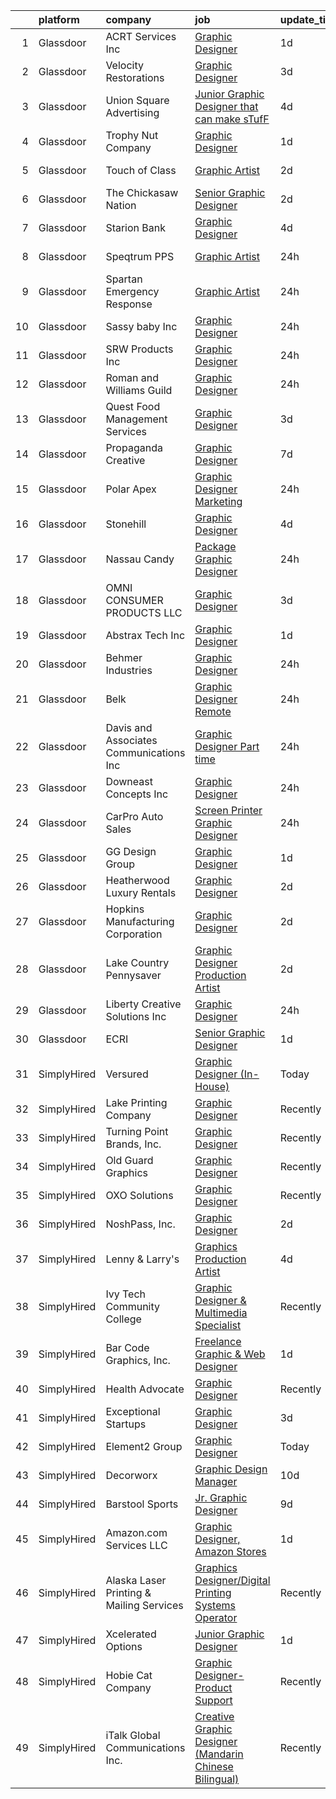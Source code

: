 

|    | platform    | company                                  | job                                                                                                                                                                                                                                                                                                                                                                                                                                                                                                                                                                                                                                                                                                                                                                                                                                                                                                                                                                                                                         | update_time   | location          |
|---:|:------------|:-----------------------------------------|:----------------------------------------------------------------------------------------------------------------------------------------------------------------------------------------------------------------------------------------------------------------------------------------------------------------------------------------------------------------------------------------------------------------------------------------------------------------------------------------------------------------------------------------------------------------------------------------------------------------------------------------------------------------------------------------------------------------------------------------------------------------------------------------------------------------------------------------------------------------------------------------------------------------------------------------------------------------------------------------------------------------------------|:--------------|:------------------|
|  1 | Glassdoor   | ACRT Services  Inc                       | [Graphic Designer](https://www.glassdoor.com/partner/jobListing.htm?pos=117&ao=1110586&s=58&guid=0000018109716a64b75e0b800bb409e7&src=GD_JOB_AD&t=SR&vt=w&cs=1_06b0bcf8&cb=1653720837286&jobListingId=1007895490390&cpc=3BA4CE39D5B5DEF5&jrtk=3-0-1g44n2qk9pkl8801-1g44n2qkmpkqu800-4f814825a511008f--6NYlbfkN0CLtM6MyDdbEpOCADaxfoSd7vF_H_P0MOiwS7R-xaZ0mx89jzPTkPhcqiH6GpjKNC9W_XUlAF6LyAcnXrvqv7pNHcYBiBWUfQ5stEKtrDEJMYlRPoAtunkz4mOpObouuInRqXqhaNkHSHcMXIqDlqzTFTAyt4YgeaQStn7QEGwVYOZceM4dGNX_sLcqks0ciF-yXRMg6fuFVG2PYVGLYjDLBX0Cb2UGVRPRN6DcM3_gc5eSFa3LfKCgYeTkKba4M2Ulw_PYjgRJ0TlVtFwJXQPcLnPJ6gp9JiF2ABYFjC7jASBYHW8O8EOMn6x9eJX2R8FCPwUD8WoPHFFxQH7jmA5fqOCMfjcUVSppXJmMU_vJVoqNhL7kh_4lPb_CCJxoQ8d4qB76X6k7R9e67wC22kZ9fO9vYn_BoiWBN3RZ8dXH5fRyGJF8XITnQa9g3g8gLOA4EZaBhM3qw9Q664Sc0TcRqDUkQs3gJ6MutZGU_wbwPCgnpnK0uYFAOckM83coFgdUM8IeUTzU8xuR_s25hlaaCaSJr91EsfCPalVuRgoA60Icp33P3dZGtH_tClgSwuC6pCBngI-c7hZPbB5arO_M)                                                                                      | 1d            | Stow, OH          |
|  2 | Glassdoor   | Velocity Restorations                    | [Graphic Designer](https://www.glassdoor.com/partner/jobListing.htm?pos=128&ao=1110586&s=58&guid=0000018109716a64b75e0b800bb409e7&src=GD_JOB_AD&t=SR&vt=w&ea=1&cs=1_c8601869&cb=1653720837290&jobListingId=1007887911698&cpc=1160948BCBA38B5B&jrtk=3-0-1g44n2qk9pkl8801-1g44n2qkmpkqu800-e0fc1e34557cf4ec--6NYlbfkN0AN77IQYG4qNB0SF0w9dx5AeT6p643ab1gAjaH6HGqssQBJA-4q5WvA0ZG4q-PtYsqQ5oFqe6g39A6o_3et2Zbam0LYqADelB5QvZubF_F5f8UoVpNEnwAjONPvZzbWbiwc86gvmgZR83hvAqvKPaWK8S-001_GxdYoqVb-xeTFYIMCe4Y589JWzH24nNCqXLHIGvkrqoyy9XlxiXxbU7wou02hc0Va-_QMYe-0eYpZtfV2zimVXkRtv9oFSW33D9opH-4JEMAhdUh8iFpB44q13MOjOdBzg8gXY_n-fGKXOSuXCWjSSj8oXIFXq5fhZqZCbzEanKNGuc_xQQa6-lm89QR2IhOsBBLvyYSAeJxxn9Gi_bl20nfpivyqH_sIEzYnnkb-GWOf1K2KzZIZ7bbrBYDfM6wy2i3V70lCdYHifEQoV-iAS_Zt2ZJP0Xn8Hi1KUJAD-qEc1fnaawk2UUYi8pvfjb-L3RYQm8k5YC5ftDIr6CuO8mkn_mgkfzKakX2eBki_-jwri9M-Xl9lWMmvYeLuf3SZEAhEdrR7qjXYYNl3IBu1XfzLtsRxzDZbaNPWWgWnRUY55JgFTk6Km7_b)                                                                                 | 3d            | Cantonment, FL    |
|  3 | Glassdoor   | Union Square Advertising                 | [Junior Graphic Designer that can make sTufF ](https://www.glassdoor.com/partner/jobListing.htm?pos=115&ao=1110586&s=58&guid=0000018109716a64b75e0b800bb409e7&src=GD_JOB_AD&t=SR&vt=w&ea=1&cs=1_f4d806b3&cb=1653720837285&jobListingId=1007886902861&cpc=3E251C7E648E8D76&jrtk=3-0-1g44n2qk9pkl8801-1g44n2qkmpkqu800-35cee95f2eade8d0--6NYlbfkN0AigI7WPkK7QOa8fhCxvhu3jyMHL7SKFokhLQprkIsIaJo1JuzSudU6oAL4N_YZqwdU1oU07On-tFYiSBVvQlF0JcYNHv8t8fXaHWCC7rZsQ-GpFhbGLEorqxWP_IYshdXvi7_OWmV0iIFCY872jRcg1W5qhDlBxQMwvGxPI84xgOUw8UastsDZZkcQfeH2fGKuiK8cK960qgCSxv5aWdb2t8GY9v9v0E5-mreiWQOzpMMUPmrPmscYHOMK9UVqR7tBfd-SeobbkTWp9DXX_nV-jsg8EN-kt7PUUET0zJSUnEqDD5GfQCK9T6HkjDTAoDaFtwgwJPNsn5Tg39BIimcib_o7092mnh0kEYYYAeCUmyV9Onv_UmJmKl4Bka5uab2I4_WPuNxDvrRTnRd-7o9jSSaQyVhBsYRNwy9jqvq2kboRQH_nsA5m0kXu5m_nNKvNvjO1ljmnNPPxO3uRPEkMkcHUJOc8w721ZKeYowYRFbAPkThx9UUDrWiCnVBBdmfxdOQ_YSxplg%3D%3D)                                                                                                                         | 4d            | Ronkonkoma, NY    |
|  4 | Glassdoor   | Trophy Nut Company                       | [Graphic Designer](https://www.glassdoor.com/partner/jobListing.htm?pos=111&ao=1110586&s=58&guid=0000018109716a64b75e0b800bb409e7&src=GD_JOB_AD&t=SR&vt=w&ea=1&cs=1_8973cc27&cb=1653720837284&jobListingId=1007895317746&cpc=2F2C49D632A77FE0&jrtk=3-0-1g44n2qk9pkl8801-1g44n2qkmpkqu800-80af0a4b73c51dbd--6NYlbfkN0Bo_CM2a8GgFIiw_-9fb5ug3xmG_MFCzpxBl7ntROtVZbnezktEokZ_toRp2e2x28b7deQRUEQsibZzEcVlPly4ZPUVeUwnBzOwGCDTxHOBwYbHMfpzEejAZBeSSaNCMMHeWLkb9Tp9P441Q4Dv5e9EI6Ff24KrXUANtq1X2zKy4h4y_j7qrLV9lj8OAP-p4PMp6vhfMVCftYx91fF6dMkoiI7la6HgROjVcZenbgu-FcVW_FCSUfnDAyzvCCQaoHSg1_tT25d2wFYA9Z6feljko-hxtJVJ5fL3rqGnBD9qP-Y9eWhVsCGIWbnyXi6-235Rtwq3g9A3f_urukPC6JfB3x2XBVhK2Wzrj0GWdZa7SBkE_2fkdxXTgr6ZUsHyTNqq7LaeyQvEfbKBcVFW1yQJPK7Ecqh3Oe3_YHev6qK_u_nKjgC9G1q4ofFcCKTpHIz8ICQ9nh9JrDk44GsYo0X2k0NnLpNAhUX9S4ytKuh67i6IHsIrsaCiSPnAS5uulVyULIlak-6BtA%3D%3D)                                                                                                                                                     | 1d            | Tipp City, OH     |
|  5 | Glassdoor   | Touch of Class                           | [Graphic Artist](https://www.glassdoor.com/partner/jobListing.htm?pos=105&ao=1110586&s=58&guid=0000018109716a64b75e0b800bb409e7&src=GD_JOB_AD&t=SR&vt=w&ea=1&cs=1_b6dda2da&cb=1653720837281&jobListingId=1007892837281&cpc=91A66587F56D6347&jrtk=3-0-1g44n2qk9pkl8801-1g44n2qkmpkqu800-a99f29ac07e35c36--6NYlbfkN0DU132bGt_BV2dMWCFD-5MlgGDattNy7LHNV8We2AZ6-X2kg5Boov__sw1ZYj9e0-ppHScXlxUoUMWwSmH2B06TCaGowMPXlCs1hnrWF2rej4QU-jLPmaNJ38kU5VUXWT3yWTUdZO1Q-hZDkqb2I9EFz9MaIM355mGtC8jQpGmjumOcgZgv09uyiiHbohG5NN5ds2wxbmuEpmr4Ilmo_vExLnDtS0K3W_dsKHtA3mU2AwayQu7hbJeg651VeEvgaw8K9a2rE-ge7-xFG2kdPFgafRcWNrmvLpU5oWJdFqWJFPvylWLVP9cLAOR4dQaWr0xy6PJQt56EkGoSTG0FwIlUxFwE1UwCOaq13V4G7J0jNvkw93iovLH9Nx0J-FgCqDGH-oZ3u4oJy0N0VPJWFIu_fWtCH-rRglWNDVfcF_CoyaITk2EXfCHr6YJtUDeNn4tZPfOn8iEnm5TcruGEfyWTV3Eg8d46_mheHwzdmtPmrUIvseqnhUwYduy-XNWn9Pn-kXiSyWosMQ%3D%3D)                                                                                                                                                       | 2d            | Huntingburg, IN   |
|  6 | Glassdoor   | The Chickasaw Nation                     | [Senior Graphic Designer](https://www.glassdoor.com/partner/jobListing.htm?pos=114&ao=1110586&s=58&guid=0000018109716a64b75e0b800bb409e7&src=GD_JOB_AD&t=SR&vt=w&ea=1&cs=1_874e2cc3&cb=1653720837285&jobListingId=1007892246882&cpc=8C48BB2340EE80D8&jrtk=3-0-1g44n2qk9pkl8801-1g44n2qkmpkqu800-3080755f99afbcf1--6NYlbfkN0CXxcpluWW3w69ZLoW3G1S01C7LBNccemlloFa6S-bz9CPHhhKRgONaGf3Gr0arDDSr4udhvJjujlfYCx5zxNmsxYnoGA49OJ0TbJWwtnERhlzz8oHsjATnjFTJsYJ1gqmP-lJ2lzG9mcOcoCSdyEc4Vt4y_ophW3bvTOKmSqr5kfMlBHpG5jhYMNV2l4QKFzwvnBemBm6rEXbWCa3pkSVc_6pmB_xt9-BM5jtD5gzSEuNhhl2mG7AAue7b3CFY6q92U8aC2kX-He_NWII-7mJFIF-9573W29MlLfa6EfBkTmjRVGZFUUYv-Q9aFfAuYzz63Ci3bjkmEF4JOQP_PHiENTT8BTFsRTeR-k5bPlxHnTVdL4p3qSxvh6t8EXX4wxghd3d_X0otjYowHbZqzKmpIuxOdQrkTn5TRgTMzdeLa4VFH7mtrr9t0tOgfIa_m-UDPHi_GXuuSkVHDveJ82g6uPtBqBwv5ZZDAl3F5cto_PnkaZgiImQX6zba2vhfYRFJIgNwaDCVJA%3D%3D)                                                                                                                                              | 2d            | Ada, OK           |
|  7 | Glassdoor   | Starion Bank                             | [Graphic Designer](https://www.glassdoor.com/partner/jobListing.htm?pos=113&ao=1110586&s=58&guid=0000018109716a64b75e0b800bb409e7&src=GD_JOB_AD&t=SR&vt=w&cs=1_30a03af1&cb=1653720837284&jobListingId=1007885276536&cpc=179A63ACDFA89555&jrtk=3-0-1g44n2qk9pkl8801-1g44n2qkmpkqu800-d911b274be7a1e5e--6NYlbfkN0CxY3T6wbeSLr0xZ7XQXPLwOsWwOS7NzUjirOF6yuWfkYo0YWldOXU46N1gTfUDRAkvy_xSPc3JJeMf8xDd4-A0Zv5i8NCGhT2JET7vpXhI7gC0zgVcdhBUOeW-gVIpTH45RJqoKsLHsOBQoEN0CzlYw0ZViCeS9fuAZaebvKt0Bv2OOpIFOLHZuKgmbAtUHLiFxvV8wmhdeeto_ekPoIlUXPAFlstDut45-lhNCf375KBW7_584cTRBwz6qvE9Oe3OozIIEnejDHunMQap6ZPGJMfK2wRin7vi_Kf4bCOKwW8COO4EvBPxFvp3NBqDEilmuVkYzRsROJaZVkkRKMHeaFaIB0pBU3DS4Io2BHRx41JOWGJDVA5CdS5YTjSAu5O4ISi4jABK6lzexJyPJEt8DCJP7LBirG5brVxbbyWV27jsaxbMy3swEqz50SEQb6PJ1b2iKRPNq8ARa89Bsxaa7r5hlg80eZ4%3D)                                                                                                                                                                                                        | 4d            | Bismarck, ND      |
|  8 | Glassdoor   | Speqtrum PPS                             | [Graphic Artist](https://www.glassdoor.com/partner/jobListing.htm?pos=123&ao=1110586&s=58&guid=0000018109716a64b75e0b800bb409e7&src=GD_JOB_AD&t=SR&vt=w&ea=1&cs=1_e82a93bf&cb=1653720837289&jobListingId=1007898013172&cpc=C17E88BEEFAF6676&jrtk=3-0-1g44n2qk9pkl8801-1g44n2qkmpkqu800-c1e6cc2a065fa9c5--6NYlbfkN0DukAwDndutArnS8OT3znlJ-TW2KpK_7rZjO0LfXc6UVM8FZ84QkzchRBUGV64KUKCDkt9T9MCc9NkYMzxVLdCBVnjkqPf8VjbXMVKAjIM04N74nl0KPIxzdd2wim2ngNgMAyaW-Vq36jzRtO3fcNer35OnxwfsvQmRODgUu3SgeUnb4ZUnuZcu63OohOw_eLIBVO9eo8aMK9LUQYfejSaUqvwWJKJqexrO53wkcvush4lglPWJfhnpIPSdCcrP_2IaWCpAZVFNSpOgMbRsPSq7xR5ucqII88dop7kHUepFimCY4_a0IEdYV1HF17PalpwvAIizrKVfAU7Rol6Tk0_MgDWRajMyEppvXEQDpJT3LDEKlcIGGu2jl-3_v4TxWpx32NIjskWizRj8Q1WuKdK59YgkecK4e8u5YYjQ04BVi23kx_nCqeUBEjtdKFS-urGpRFM9QaGmYWBKj0hr3xDs4WWFFSjBl3U665D2L3IOiJqPn5FsBVm_5aQ3LiMZw7ORfYWf7hlX6Q%3D%3D)                                                                                                                                                       | 24h           | Fort Worth, TX    |
|  9 | Glassdoor   | Spartan Emergency Response               | [Graphic Artist](https://www.glassdoor.com/partner/jobListing.htm?pos=121&ao=1110586&s=58&guid=0000018109716a64b75e0b800bb409e7&src=GD_JOB_AD&t=SR&vt=w&ea=1&cs=1_9e6c2f92&cb=1653720837288&jobListingId=1007898053253&cpc=7095061949A44974&jrtk=3-0-1g44n2qk9pkl8801-1g44n2qkmpkqu800-2cadf1b26ffe1219--6NYlbfkN0CKQyGEv9gQxS_lHXBZbD4op9eVTHqnViPAttTyaDeVfRcdWkp24sQ47DeecbwXi3CHPAgnELTqzwSNReimRHDR263XKh-kRcVbat2ofeh61knKjXNe1nIapP5mMNM8MDgll-KKVQ_VJGRz32FYo9nRH5dOA3IRWRKaRLUFKIiopYNdRQxOcoJvelh7UqYOH-oQzBEIpuQRl13wLGzT54SnquQwifFvXq66-yZ6Zg1wBvQaR6_PmMKerz6NL_Kb1JQSpS6egKUqk0VFmB21q3xOU4BYwCGpVQaR4_f45lvfbaCzkCoqXBAdta9TMEN04N0uGVjCM0FalL07v_xfjuMRFkIFxNIKW9lBjyMoW8Bu9ldnH1CjmMtMOVDyTCizXXWVRPP3oss7Bk2nOplZoh9s-fq_0ZYwvmvu26Z_R2uPGXnt3-I7P_syEhnSbRsbu_m3rCeXF3bFyyS1snC8djZzDNoJ-WGZDIw3RFkBn2aneQW3774EjQwCAGwP3YnhnSGU5x-j9I5PHQ%3D%3D)                                                                                                                                                       | 24h           | Brandon, SD       |
| 10 | Glassdoor   | Sassy baby  Inc                          | [Graphic Designer](https://www.glassdoor.com/partner/jobListing.htm?pos=109&ao=1110586&s=58&guid=0000018109716a64b75e0b800bb409e7&src=GD_JOB_AD&t=SR&vt=w&ea=1&cs=1_27660a17&cb=1653720837283&jobListingId=1007898485763&cpc=85D4E989D68E6247&jrtk=3-0-1g44n2qk9pkl8801-1g44n2qkmpkqu800-1add078497d15def--6NYlbfkN0AmBlQVCBiNA6uA6T1HyzDgs_f2RTrAFs53cxFJnCAb76s9PfDcqUKu5F_VsPQSwpPJc3m-1QeFueadSbpukyPuTBHFzurH4S0hxa9rwg_ZxwGcHZDTX68whxNLEIC5_PEbhPOVdnQ1dfwjv5t2mS1Tf5w6DOm-l0jPp2dNilEdY1UYfUSRrKfm29jlHZRGmBeuoVQYnu-V_tkeWvdG4p8bNK59_3Rlg4evTile4gc9oS4UrtSEtl0HHpW2FAFQ1v08uKgeDd14kVQ-cDX61Nf7KUS41WZlWsrbglu-0wvbil-B_ECRPmWLH2gwkKE8hGveoH-ySoOpX8O0RBGhsZBiY1dwKYYEPJenadOrKJTI6YsVbZa2zD94a8lTuDVQxwZqmG1IHyqXpz7vFAQOQUeaFLQ4Y2uuFUQxHhgk2ZDGIzKfVBFhi5rHKRkHztOW7p3PHY6YxzQLuWr-qrxCJx6IOrujm8RnXnDzonIszZkez9cW0xkVYnsQGDcIFS5nAHtnof4rBoFUNQ%3D%3D)                                                                                                                                                     | 24h           | Gonzales, LA      |
| 11 | Glassdoor   | SRW Products  Inc                        | [Graphic Designer](https://www.glassdoor.com/partner/jobListing.htm?pos=126&ao=1110586&s=58&guid=0000018109716a64b75e0b800bb409e7&src=GD_JOB_AD&t=SR&vt=w&ea=1&cs=1_93c5dc9d&cb=1653720837289&jobListingId=1007898262768&cpc=71D4EE06E32D485A&jrtk=3-0-1g44n2qk9pkl8801-1g44n2qkmpkqu800-cd69cb7e211dcd02--6NYlbfkN0CO3DEfAY9A68AIVwcxeRGvQUfeLcLgbZIyCfLEHxv2ScYDtBe05M6N5OeSmfg8CqbYSWHpytxY4KznQljbTvxF8FrH7YMuxfP15ksQz29YBgICugIOcFThhsQaVFGguaxnDusVI_He4sUeO1YwtVCqqvFygUSy6phY-i_6wVfUHCM3x4zyvlkfWbOtEKaKXL_moE5DdGt33beA1ce39EyW8lxKY7WOOpprxENn9e4754fHVay2s4BXnZAeUvhMi_VW6M6VDiPu7pLns5GE5OAjBd-MZjI4P3i100RWMnY3CPFaPfzSqGmastYz-1Udtj7iMpqX5NyCs0cd3dSu10UeLoGZTti2lmsTEG6e8oKN585wJ2SgFkg9wdriIrV8Q3e90NaqcbEwVgwbdrKs6jGd2XIQEyhU6UHDSNzG-ToHhRh-__XSsDLYA4haWZs-FJ6A9-9oxadCzzqetaIMneWw8HsLIqXBIN_PfeyxzGAedZoL6BgAp7y2sQfMS2pwXU1JTWBtsEFTvg%3D%3D)                                                                                                                                                     | 24h           | Princeton, MN     |
| 12 | Glassdoor   | Roman and Williams Guild                 | [Graphic Designer](https://www.glassdoor.com/partner/jobListing.htm?pos=110&ao=1110586&s=58&guid=0000018109716a64b75e0b800bb409e7&src=GD_JOB_AD&t=SR&vt=w&ea=1&cs=1_5e09aed0&cb=1653720837283&jobListingId=1007898651687&cpc=83EE714EB2563156&jrtk=3-0-1g44n2qk9pkl8801-1g44n2qkmpkqu800-311ff9bdc434d839--6NYlbfkN0CdcVd3SDA1nO7RkKTAACmPV4xEt72Vls8LI2dqcgyOeIU0-cE7gNyn2OrS0CVrMglBmFuaM34AU76JUwC1kUTwhDaFrKzOQMyPJcW75gkGJXNMrdVf7c5nEiPJyYpkxsTd8r6omvLuTHKlaHVugEHVDL06iU40sBRoXxrt3KknB9Zmo6KmQFxwngFg9BPg9vRYXgOSuolW__4PUZGITSyy4RDHYPMo4vGoKcU-4_8kY2tg8Ws0QJKJDK0fUwFUdXJIZsEbND7CQxdk05bQKHBf27Vtejv1Olt6VPxfnFu3RNJ78Xkw4O7Dj-IvyZq7CGEHzUPvYA-SNQvuZILmifTxGo_No7MnkArRMoiuJXgSusM0CCuuruUhQwUySIjMs3qvd4X6Uwk-6zSXDJdeBzsvf5RhrszPUBTzXd2LzWKvrfSGasVsExVeKp8qCDGZtEMAVfA00BvqR1tOKJqDY0WpQZOfBSVk_1OsFsKygjnf6wnOO2Qjkp2lbQmBKXtOxEp_DsuXSiutEw%3D%3D)                                                                                                                                                     | 24h           | New York, NY      |
| 13 | Glassdoor   | Quest Food Management Services           | [Graphic Designer](https://www.glassdoor.com/partner/jobListing.htm?pos=125&ao=1110586&s=58&guid=0000018109716a64b75e0b800bb409e7&src=GD_JOB_AD&t=SR&vt=w&cs=1_438971df&cb=1653720837289&jobListingId=1007888125033&cpc=AECEB822CA110EBC&jrtk=3-0-1g44n2qk9pkl8801-1g44n2qkmpkqu800-4ad4c2e99247608a--6NYlbfkN0CqrusGHFRppvyTKg7XyXvx66OtMXMeaeF4tLyTX40r8nT222sUquYWPMciJ_QUUsEjnfs73GCabgt9WqwaySXpA8OOcweTJgvrMNRd9HcmxapY7_MIvwtS7_TNOiisV3b4ZBD2NE56HgkEkdeV-WY1j_6l5R6jLcvYSsJ_mjRv-Kyns4b8hlMd5rOUsTxHkSO86t1skDAyzrz4rJ2UTHHi5r0kWZabERdzPmLPDnHXkCgNCJVbMrdB3Fj4xiSu9-ytb1QBLUFzzuXnlqJIbplzst4d6ZBdFw1tum4IuT_e29MVoZfPL4zLPkkEy1s44RbtdPpoxYrS6WnPUUCBOzWNrkPTBTFT_tg_CBovHVkHpg2jqqAVlfn00KIYamEskpH8ctnWfCX43WwRyf3ApAFWP5r-1-1L_UEReCpHiGpOmAd3cmE5oHx4i_QGFc1rtLUubHKJWPhOp97lZd9dF9HkE1_R6zfU2ESXHy1Fiks6KI-EuJ-fD_y4cT_9MPr3NMua3OzDq_VwtYUenIXYR_TVQLIPsKi8M9ACYQFF6FMfoKw6faz6Ivf2)                                                                                                                      | 3d            | Lombard, IL       |
| 14 | Glassdoor   | Propaganda Creative                      | [Graphic Designer](https://www.glassdoor.com/partner/jobListing.htm?pos=104&ao=1110586&s=58&guid=0000018109716a64b75e0b800bb409e7&src=GD_JOB_AD&t=SR&vt=w&ea=1&cs=1_6e38d481&cb=1653720837281&jobListingId=1007880167505&cpc=63DC0C03592DB700&jrtk=3-0-1g44n2qk9pkl8801-1g44n2qkmpkqu800-e2bb34eef7be71e4--6NYlbfkN0D5EoDI19pzLD_ZoAvoqM1-O9qeTV9KvYbDAr1-bMzVcSvjVkkQ6BvykibTo42HYDYY-6m8PY-nCWvL9HGyzehBy2yLByvHN1ibFd_9qvbb3unTX5cJw7btLr7mc_pLx6DyEMkoYD2Q5rYsoHoWbhDvBAd2--ehsb6G6-jVou2lqxz_V_BPPNhUlCWO3jmjk_wq23h7pH5ThkT1CzyQsMHxScqAmOa56JTRWTAF29QsczXXo-ZKo8SYkJhybJXCMht7LVO-UIn58H9pA5eSNyfnqEkC9kTABWegz_gk7Yx6nIBfxLRJWETslyHEXweSfUjOIPFbVxXACtehvIcFwK5TPN1usCbYfkY9Nyer-sQ2dDJT1r9rhMAyc9dCpj-KjqS7f5R7Lqao1P2NkW9ZWf5vtrr_MuQTbcjLiV20WDZQO-uupbSic78UtOuvs1N3MbwSZiR32bF2pLVyyiJq9KrQ5VtyBpl2dqiy6BK02kiPv0zQwIOIMobrVU4WUI4a7h8%3D)                                                                                                                                                                   | 7d            | Spokane, WA       |
| 15 | Glassdoor   | Polar Apex                               | [Graphic Designer Marketing](https://www.glassdoor.com/partner/jobListing.htm?pos=124&ao=1110586&s=58&guid=0000018109716a64b75e0b800bb409e7&src=GD_JOB_AD&t=SR&vt=w&ea=1&cs=1_8d3dbff3&cb=1653720837289&jobListingId=1007899350718&cpc=ABD31432EBADCA3A&jrtk=3-0-1g44n2qk9pkl8801-1g44n2qkmpkqu800-a4c33deecf0847b4--6NYlbfkN0CzcDFs8cjNZITHzPaspPYUdxCTppyanGLeq-qEeiOFH-BsK-vF25iAyepAgWif6xxFbFT67QKzCCMpucKVtQkDdNBad8Sprp3nZHmALqEcuujJWIm5DesXgz_UXfPlG-k72tmCgwE_XiPZDatS1p7HmzqbFRuraPQDmnt0eqtkYsaWyrzWwMLjoI-_Oi2rMJHNHmU64INoMzHYj_Iok5u44f9tUXvPfN9j_-njtlkHTL1zcbVqsimyGFuN0N16j-Qg9V2awfqpzGPP-acM3r154sY6DW8dSZd0LVPMVKoXKbk9-ppJdHiuhZx1bLoQuRussiIayGUHpNBjDzcsyXziaS-DuOGzKg7x5bDS922i48L9RB7gP1lyM9GUWyo_yuDkC_GqaFuuE6KrM-rQAMlIupzys70nM3nslDX-60j8niYJ18KZvkR73Q9JFwW8HbtC0FqGIq3y6LVFcpjgIg76BF4Cg--FTc_HR3xLxum3VOh2SEbMOc0xhBy-iEapcQwbgeUuniKJkw%3D%3D)                                                                                                                                           | 24h           | Buffalo, NY       |
| 16 | Glassdoor   | Stonehill                                | [Graphic Designer](https://www.glassdoor.com/partner/jobListing.htm?pos=129&ao=1110586&s=58&guid=0000018109716a64b75e0b800bb409e7&src=GD_JOB_AD&t=SR&vt=w&ea=1&cs=1_6eb95f55&cb=1653720837290&jobListingId=1007886494205&cpc=21001CD36CB5FE0E&jrtk=3-0-1g44n2qk9pkl8801-1g44n2qkmpkqu800-392b97544846780f--6NYlbfkN0DukAwDndutArnS8OT3znlJ-TW2KpK_7rZjO0LfXc6UVM8FZ84QkzchY80lh5enYYrW0VaGHV0gFrTdmc1U3TKjDTPVXVogYy5-1vYbkatj9xZxmJMadY7VfXLICoJmJ9eLDt3dll5SRjul87wkb9_Ebw3B8keGnpL_UVcfE_cLnxd61uS6Kje7nxA4wCS7jCAEvJeAPUcgbwbxjf-M-MHqQOTLV1MS6ZGtXXkAv1OIZpbDxOlDOfCaXi0lQh_UQGzLTrfFq6fruybWAnoy3OqFE5_EFswjNr5SPfSaCQnFEZl2pI_wEA-0TI5O_KTQQggP4bSRZ35DiFMKx1Tkkoj8UQtfOVuh17C7VYqry8LLiTCIX7qfOog59C4FaV6W305GaaGchu5qw494ZLh88OlQN6m0yCTGhWVzv_7qPFwDpOdHJQ5Du-dkWP0ZBSlmNYQDo_kKgoyzkzziqdTYBYCbpEBH9cagBUm9y_swrQMfgzIEIC0fZkbSbvrFk0eiJnB2YZHJgaSO6g%3D%3D)                                                                                                                                                     | 4d            | Tampa, FL         |
| 17 | Glassdoor   | Nassau Candy                             | [Package   Graphic Designer](https://www.glassdoor.com/partner/jobListing.htm?pos=103&ao=1110586&s=58&guid=0000018109716a64b75e0b800bb409e7&src=GD_JOB_AD&t=SR&vt=w&ea=1&cs=1_bf55b58b&cb=1653720837280&jobListingId=1007898498771&cpc=14D5209370AEC984&jrtk=3-0-1g44n2qk9pkl8801-1g44n2qkmpkqu800-78c118477428610d--6NYlbfkN0DdXCyICXvsKlMKBVu2wrjP4QzM4LY4A1iLdQTs-B3snLOO4K_Xo_8pg8VzvODCawQab-Z5618S3X14aoekI8oyQ9BkjCPbvGT54AS6cpTj0CiFW8py_M9maz8PSkNO6DWmEZq7E97BRqTNW5ZTNk1RpktHp28ggP8qd-K9G3knC1fwWotwuJCesOVgWwGcEgzIRmpB6UaAU-vnZ_DjViFL7ReVCc32f_R0U3mhsEhkJv_9pDYBmZl53YCgbSCgPZDS28cMrJHbO-QcMUqJyE84L6TbFqODrsZkwudZ9KMdpI-5bG9hgty9RuMUISMf4RtfbpNH61IBKbNsZJ8dbxelFmtPVYELtMFl68AExYNMhNtV0_sO11RIn3iJAntvsvsQQA8_7Ny3mnGvjX1bVLrr7rnAgTUq1eJs8jbolAZxQjJ2QHEDMNN0PJpuqU7uNeqVdNEgP69oDYQLfiap0RetfgKYXOWL9nlBCasdAAeeyYTaAkYdXf24jzfliEvBTKs-_Ho2trN0WQ%3D%3D)                                                                                                                                           | 24h           | Hicksville, NY    |
| 18 | Glassdoor   | OMNI CONSUMER PRODUCTS LLC               | [Graphic Designer](https://www.glassdoor.com/partner/jobListing.htm?pos=120&ao=1110586&s=58&guid=0000018109716a64b75e0b800bb409e7&src=GD_JOB_AD&t=SR&vt=w&ea=1&cs=1_d1f87562&cb=1653720837287&jobListingId=1007889603397&cpc=BFE8C4BF51BDD557&jrtk=3-0-1g44n2qk9pkl8801-1g44n2qkmpkqu800-61a710008d1de145--6NYlbfkN0DA29fAIWzMUN2zo2rByGww4QFfmfq4cE7ge9TBo7X8oE45YmG8TofcGxxHz90jDPkaExRLftcRbDrnWlC5hnWKtV94Vk9eaE_00hIOBnnNNT6oPys2RgwQt2iu6gglzuGHvBEqIUYfT2i9zA-DcbXI8Rd2K6yRZFMMeGaM06t0dlqyilxMg3rd0V1gtn9ar2XbwUWqyzgLZk8ZwRFR54Mpx5kq1jZ1WciWgNuxh1VTrRMBm65loo9BtkjWOgOrBc0I5nyjvAtJWj8bgX6Js2rCJwMn608tlfEgrz8_tvxNcgCCU4zZG-TQCozUsTNwOqFvkmTKAmrAFHmQHwh8KlXQ8VyI5s6s9mllJjxHPRGNdv_lC1_mPGVcQ6c4NfqyUFZDDkgZZ2mJIfaFx9z1LgwSMy2CMAF9VH7mQEORJxydrMF5Gam3qjADo8jDAiSU7IV-M7kbswXeAhHaLOu3i9grkAiaKJuPiVFRyY5kvsyTBDakiyXl_BW1dm6TnNlX74c%3D)                                                                                                                                                                   | 3d            | Myrtle Beach, SC  |
| 19 | Glassdoor   | Abstrax Tech  Inc                        | [Graphic Designer](https://www.glassdoor.com/partner/jobListing.htm?pos=107&ao=1110586&s=58&guid=0000018109716a64b75e0b800bb409e7&src=GD_JOB_AD&t=SR&vt=w&ea=1&cs=1_12e464f1&cb=1653720837282&jobListingId=1007896837366&cpc=4AF433014564FFC7&jrtk=3-0-1g44n2qk9pkl8801-1g44n2qkmpkqu800-53ebcae96e09022e--6NYlbfkN0CtwOkgDuej6vPfWODMxjOIyNEohQmdYMppGq8y8dOpBpEoaLmNDntL2EF5dIAgBmqqclCbvk4Dr9L1ISxA16YPV3YmrZyV-ujSQTSs-AKBN29n6P1Ib3o8QYACxGezQEoZePHm65lR65qMyZ-knCT9hV2CB80Ry-mXtQddOsyZ99EeMnXAz3N6hiWoCCyk7900Xytr6umZjVDPnaXOr0n3_fCP58raNZmLhZwM93ACsHvbj60Zd-wEi-lSBI0z61jVK0tsFHZttKo3h95ZKnbU3Z-Xw97R_lHjB3RGbhE9HAsOqG-G_hc2nY0myChe_H46dB4WwDYcoi9BbVfMtx1DMCV-u13rqkHoulLgO4USROAPWxsQVIopaUHJ0Urr_lv7uwIyLakuP-9LXoNaE0F8sE51Rg92-V5OwyPwXAhrOF_9DSCV6_21SjaTWeX4-DiUBx5EUWx19S8CvGQh_p8xBWGvSt4QKwDTOrWR7yzR4FeBN88ALExac_Kh3FscZpfuGDdeqtAP9Q%3D%3D)                                                                                                                                                     | 1d            | Tustin, CA        |
| 20 | Glassdoor   | Behmer Industries                        | [Graphic Designer](https://www.glassdoor.com/partner/jobListing.htm?pos=101&ao=1110586&s=58&guid=0000018109716a64b75e0b800bb409e7&src=GD_JOB_AD&t=SR&vt=w&ea=1&cs=1_2b11ad90&cb=1653720837280&jobListingId=1007899609422&cpc=9FFE37255B2C047E&jrtk=3-0-1g44n2qk9pkl8801-1g44n2qkmpkqu800-becfb05084ac0714--6NYlbfkN0Dx3r3E47sSe5bB3PIy1uzBZvlB7xy2NhfhZMlxQTsxrA7VYX76RqwMPRSjBzMs54MgxWZfllB7BGNwkhfxFFfF0qPb7ToHWvMozaPJyVZ20E7YQAx9wuUkV53mayH_wBr6HlzGjXg_s-Toq8O62kBgXk5nwmCJB7jZqMjH8FjYFqddKJZLGbALdW8IpAY2nndrS59zutfrovBHB9rUYQMLDJ5xpfLPfyMnaqUu1nc5D8jzbntwoCFYiUAzS7OwNjEKKYpgQTfMUsUNYSKfAZwOdhXeOto9XV_nOzZyaKMuXQElCjlNgkJFV0ZQhGVNMMF3oFmNZTzRdNR3kh9x-F7XL4W1qxSusGnLSOgQbvb_ohmpRqS7s7U_bsDJ8WKKfpEn01RnKlJjvKFKZJV0eVopSAXBYQdPLH1fESTVnCNS33lEI2BTYpUFFmGY1ZioALRFR6iRqw2BC7tQa27cEUL0vdzPrvorF5Ykpyv-9_vx3ZThuXlL1KFJCyGw1M33mejMhaNBOoIYkw%3D%3D)                                                                                                                                                     | 24h           | Scottsdale, AZ    |
| 21 | Glassdoor   | Belk                                     | [Graphic Designer  Remote ](https://www.glassdoor.com/partner/jobListing.htm?pos=108&ao=1110586&s=58&guid=0000018109716a64b75e0b800bb409e7&src=GD_JOB_AD&t=SR&vt=w&cs=1_d83cf4d7&cb=1653720837282&jobListingId=1007898632091&cpc=F41FEAB56D215062&jrtk=3-0-1g44n2qk9pkl8801-1g44n2qkmpkqu800-f9a1c4d02b729b63--6NYlbfkN0Da6J51kXWVbKwKvqLrPU-n_Lo8-YIDkUozJ5xEI5XbK5RbcwwFnbOzbi-PuFpPYiorUdFPehLafjDFQqwAaCPmWryCqqM3SqDTMdqG-oGSX2MYPpCKSLaDQSFYsGmUl7pZCLbi42L2MOM1tYE0rvdpIx8dFNB3RprgBUshZCGng5ES-boqjdjM7jUWV6lcAfa3hufy9TcNZ60RYh6QQRaeluiE2NNoBv1IuZ3ztdLRlG6_iI2b62bWpkbs7scHtJHoezdQYjnNabGjd-Mrmt0za11WbMxEh9ZzggxN9n-84LhucS_2-d_kS-tdWNCcdEw7Y4iRdqdpKqX0HsbbwmBF8WGc-4ZMwhajM4nH0pwzPzLRWuzoC9mIQlBL_DmpHSLoYHi7DQjVvBNc0_P4Lu8tB6zoCrbptctjYQsQj006lKmtVZOHxNV_G1Vtp2ZD2xbUjPHvgnEr_VbNrly8uXpzZH5_w-J7huuSOmjCJ3YlsCAHkJCntc-5Rhc4YGDdelTmcXhFZnYAPEkcJYd2uY1fERP_YwfcZL0sfk0M4pFzZRqDC0E1tmVFiR03lBUa8if--947UQq6XGA8_hspqo5b)                                                                             | 24h           | Charlotte, NC     |
| 22 | Glassdoor   | Davis and Associates Communications  Inc | [Graphic Designer  Part time ](https://www.glassdoor.com/partner/jobListing.htm?pos=127&ao=1110586&s=58&guid=0000018109716a64b75e0b800bb409e7&src=GD_JOB_AD&t=SR&vt=w&ea=1&cs=1_a5255f11&cb=1653720837289&jobListingId=1007899243233&cpc=70E6D4E49C80165A&jrtk=3-0-1g44n2qk9pkl8801-1g44n2qkmpkqu800-ec296b1f9280a797--6NYlbfkN0BmdgRanIvU7NB-fBKXoE8SeVlzLs0mc3qSALD-ptO4EoQ5dpQanhQMAh747mHWDiqkm-9FbJKjJpyNndrVx8ClrBg_MNDPPcnCSyiAVnInP50e6xGt-_JzvsxKknntqNrV1BVAZQFlISuLKrl2N4OMhQHbFAv8hgK065dmxDv0EhFmzwRuxkNiS3Z_zMs4Q0-pFEKc23GvIYE6i_0qEI7JrgydaoqyTmPowDCbjObYACUVgJsKQkAI5twgLshP5XMAkzScZj7uClvGuJIYMwy9PAGbbHlftsmvLFZW6AhchO74xqEnV3fmeOuyjFVTE1BbcB4dGwCvi3G9t5lALgGtXZ8I4yXqPWzgXbX1o0D1SIjASeBH1dPwKSQQWpadJyxFMMhW299a_7y88LqZJ9cKusWJ4vDHqMhqSOT1Zpylhv1wurMlKlxeTamp3Nwi3OXloQOpQ1QIDnOLAk2KeA-ElTRUIpsZ4l0AWJ4PPhvyzeCaIDb0k5ffbs_ca0IIKWK54sIaNvga4Q%3D%3D)                                                                                                                                         | 24h           | San Francisco, CA |
| 23 | Glassdoor   | Downeast Concepts Inc                    | [Graphic Designer](https://www.glassdoor.com/partner/jobListing.htm?pos=102&ao=1110586&s=58&guid=0000018109716a64b75e0b800bb409e7&src=GD_JOB_AD&t=SR&vt=w&ea=1&cs=1_6a48d59b&cb=1653720837280&jobListingId=1007898643774&cpc=0C1A14C72F2C651E&jrtk=3-0-1g44n2qk9pkl8801-1g44n2qkmpkqu800-9025332dcc69c2b4--6NYlbfkN0Bi-g4OEguhQEx4pjzkmulzkFDPdVMQm6g82nLRMcVRUHK_7i5h4gxFexO4qF9TlcspZr8VzAJ-Pa0mNrRjZmtDMuIb43qml2cTGIXoz1-5HBuJdKWk0fziTQwUlsILt8ozNWrzrjPH2NU-aJmmWJylWaN7dHJga3FxwEACwL4RyIh2UzVUwkP46lJrOOdyVJ1DiDUG0hUC6CA0ofrocywxF8BONqiBj_J_NWvWdnW4R_oc-tAa_EMTFsZF19D_RwVxCkY_Z934npdIlqiKW64NYCl3weEv7eg4WikS1bRVB4XP9paxUA2uofJbcJ5bHUHlmuq9jAIzeJqqfHxg6CP9leRnxsdhlNCxnFG4zaHzgCzw-8QJ4CCJWNnqJEfWDWbBolGBDuHrM3Ek4atLApfrOnY85_N0uHwoerCow2LZzt9fqP_5zkRHJ2UCa0_bkBAQtkk_Y-sOeAB8xZtZfr-0CyX8RoE6QgK2ZzlQKAGdXZeDZ_27mldQBI1LtCLeUYlZCmUOB0D7Mg%3D%3D)                                                                                                                                                     | 24h           | Yarmouth, ME      |
| 24 | Glassdoor   | CarPro Auto Sales                        | [Screen Printer Graphic Designer](https://www.glassdoor.com/partner/jobListing.htm?pos=118&ao=1110586&s=58&guid=0000018109716a64b75e0b800bb409e7&src=GD_JOB_AD&t=SR&vt=w&ea=1&cs=1_28887d48&cb=1653720837287&jobListingId=1007898712144&cpc=281FE6ECBEE2538F&jrtk=3-0-1g44n2qk9pkl8801-1g44n2qkmpkqu800-11830e1b98001a9e--6NYlbfkN0BxkLIcfe0oqaYINownie861a0BJtkzmJW-WyGv8J0JYFjr6yUSKZBQkUy9XO9vrHVIdgYbwmaJrGitlCV1T7OBO3o071yxgqqrPimRa_42OAD_ONZ5UFHh9roXsZJHUeXXhR-KqMr-MgtQdT92mex6uCj3gfWJ1rZVUS6fk_8hJ0JPhAU5gToGAdE-YrzPQ1za7hxQ3HSVv9A06wnaL-QCeVmIzdVvEiv7kQOo3uIJQXuGmzVrA3gXFTPG3VYCRwU5CPI2usbzdiUVPMqLeu_QrOHvTN3ZizVcY1XbjTYW1Zp_mNlR8GUHt4YWOVFq0EsPoaxURkmhMdDpuRxLUwI0_CWBgD9rE9w9GkCrrdcVT24z0m-7bpUjqQTukOinxXJIGaREVTZ-VcYN4En6wg23QmD2UR8i030kNwg8YcUx0xZhOLuVqb05PC3YIXczE332hDQ-WB63EXMozTDmWhZBX-u5tgupSfdA1d4NeRlt5bYy2T9pBQh16JKh7yNUmkSRfYIVBLUZTQ%3D%3D)                                                                                                                                      | 24h           | Norfolk, VA       |
| 25 | Glassdoor   | GG Design Group                          | [Graphic Designer](https://www.glassdoor.com/partner/jobListing.htm?pos=106&ao=1110586&s=58&guid=0000018109716a64b75e0b800bb409e7&src=GD_JOB_AD&t=SR&vt=w&ea=1&cs=1_f4ded13b&cb=1653720837282&jobListingId=1007896596317&cpc=0A88B0016E52E137&jrtk=3-0-1g44n2qk9pkl8801-1g44n2qkmpkqu800-799c70edfdcbef64--6NYlbfkN0CHpSnjIPxMtekS58WZl5Olhjo2iWL5RjE_Boe0ccr3Fp74b-beha0URD2Lhcibxkk3Aru0aG7Pfu9CVvX_5mUUmhvO1u3nKmUJu8FjBgKxLsx904WbH-tPR8dwVxttyg5RjrXZrDjUU35C0nTfMOSfCHrewvqGV5b64WxN7ZhIj4JmrEpZm5vsaYlZO-gYV5jOBAOWsczvT0ll4MyYKZszh81ii0o26b_lbE9c1PcekU3E7PIXXbEcXG_WJbnvp9usTTPRoBhuUEkqyAReJ-b-v6mIiR0wk7Fe7IoEH-PugQ_rEk8yb7Rf1ZYMmIhiFZXPgfpnak_Jgi8aVQSKcSRvzYGBUkgpP6Q1fgd-q1PmfBTaXGnzWZ_u2cBuwmTubdhAx8iDYKtETs6llL6wqVpalrrMxgwkY8LpaZnDCWJZ3FOFJWs0f1obPndxFL_UJ6jpfpaIrUeHljcawPkOxiCQeeOQ9kR_uNkfBD1T43fT55G30sDedGqJuThwGkTMs07ciw3ECDRHNQ%3D%3D)                                                                                                                                                     | 1d            | Oceanside, CA     |
| 26 | Glassdoor   | Heatherwood Luxury Rentals               | [Graphic Designer](https://www.glassdoor.com/partner/jobListing.htm?pos=119&ao=1110586&s=58&guid=0000018109716a64b75e0b800bb409e7&src=GD_JOB_AD&t=SR&vt=w&ea=1&cs=1_b7213e31&cb=1653720837287&jobListingId=1007892522162&cpc=923E3B470662C757&jrtk=3-0-1g44n2qk9pkl8801-1g44n2qkmpkqu800-e3936b78ae6e545b--6NYlbfkN0DL7TUBNFWbOVsecXJY7MRHBe6aiIQOyelsPoFuyHNwW4W4I0TWnoc7Hg0P4F2Czv0F1M66imGuggY8rpevkFl8p0ktoawFGu4wJ4ANQjv2DPvY4VErRMv3HcRSnCF0GUWSUbyBwzgunOCJ3R4IIORPodJ_-hJd7nufeoVGZt6StKVp_cgd7q2vnUojoltczjV-AhzCTKSZ89Ox4r-XzXzbrVWHR09iBqO_G6jVKsgo60HyxWq9FLKcpS-sdLufrYINpOmKh76aV2WeyxS5X3e4Bi8VS7EfTGMF-8n_bQHyXCv9ICm9ki7Qv3iVnptBl5f4soso2V3tJYQ6elbt32CGuIyh6GGeTqtt2h5dzlAw5uMQWuqGfwPLBCIp0hYE_8YcNwJTQ9MT0HZBU-pbXTbBNIOVaFXXMontXS_cH5TplB3TH9FIGVAlTBjbduZRtGsRLcna8coMzNfidgvJTAX8zuJwbIW5j5NEDrHBlsTYYWyDydJodcI6lsPDObjU-c4%3D)                                                                                                                                                                   | 2d            | Commack, NY       |
| 27 | Glassdoor   | Hopkins Manufacturing Corporation        | [Graphic Designer](https://www.glassdoor.com/partner/jobListing.htm?pos=116&ao=1110586&s=58&guid=0000018109716a64b75e0b800bb409e7&src=GD_JOB_AD&t=SR&vt=w&cs=1_8702fe8c&cb=1653720837285&jobListingId=1007892005486&cpc=DFCAFF9DFE7B86C3&jrtk=3-0-1g44n2qk9pkl8801-1g44n2qkmpkqu800-991f1a8d6ebcd4d5--6NYlbfkN0B_HvgE05pFSkb_Z5lsewMK9saEU9PR9pR_cTHu3KaFsA9I98-t1mhiXZT8zNDXCGR5UQmtHOmZmWqhSeR-QJSRJyeLSIIXYMkMV0Ub0sg-kUImEfah_wZNFST_k_G12chWnZV48zoQW00F0Bo5XmRF6ZnX6M0_NAKwc8Rj0bM8jaH9c86M_X0dhiTbH8mkgAf_P2tOhayeI1gmjVrpW9JttGt45lHyt9dplXHQHRuZQlTluvl-FHYWPmAH6tc4ZY4zjv43Sop3G536XPJi3_RBYLu-E3_MGZbEauoA39hBNs08Op_r2t9MDpBfdLgsgm4nBafiErgpNFyanOkMNfj_nbPZzvbWaeWX2S7HkQ2cjtmOLp8cQQUkB56jxN0_SlniBg8cjr0YThvyPdNk8H_QWUiA2E_HZx0zoFSTipWAjc0Si8A8vNussKPXKc7q_ZcJbR2wvjPVh6bS7nQhadar-elLMPesB6na3eKsyDzhYoNUYmrwnGrw6GRE6KbVH_NSLXaNoGBhjSQApBsj69xDlz4kMBgPOJAov-Ew4MEnbJi4NPEWpVHVqOmxMuAISICi1Vt_RNeFVaaEpzy2Z4V8M4zKHnB5xyhnItbB2iqYtQGiHYzQsi0g)                                                      | 2d            | Scottsdale, AZ    |
| 28 | Glassdoor   | Lake Country Pennysaver                  | [Graphic Designer Production Artist](https://www.glassdoor.com/partner/jobListing.htm?pos=122&ao=1110586&s=58&guid=0000018109716a64b75e0b800bb409e7&src=GD_JOB_AD&t=SR&vt=w&ea=1&cs=1_98a284f1&cb=1653720837289&jobListingId=1007892351704&cpc=082A188D6FD60392&jrtk=3-0-1g44n2qk9pkl8801-1g44n2qkmpkqu800-1b13e4dae63fe1cc--6NYlbfkN0CdJICyYVf6s15uDmC14UEdbhqJrhMmVI8Bc0F3Siw14MqUDu4Ro-HiFH9I06SjMXDHJPs4NZf4C-UBmY_BnZ4GEDD_mW1_sX8DS9HIUYwIyYYcnBLYirBMnjvOMwt2NY7WgnSmR5aTx5H1v3uIniq10JxpFs_VI2dFT6E6EwUdHlgf6RzqYScab7wwaGyL8dSa9IKFO5VVcKbiHB-5Vyxvoq0V50o7RtnVvsTiWEaaNChqIhmDOAnYbIwcUvTbBa7ANjpZO6glD0pQjGK-WsHoFkn37iOI5aOe4FRKXFOPUnJj7Eax_v5bgIDnIQH30LpmgCUYMIi9O-N_P--8mQ87yPrCigDf1KbPLICTAWp3HqZFOUS4BJix310CB7WqSkjY-aYmn41I5L64HCN9f6oJbfo2KOa4uBPKB6hnroKPFQmCjdeJflxEZtnm6dfyOcg-v7BOSjchQMQaf-yoj4k2ucnhUXQEMVPLEbW1F505pSNrQsRW4a3MSFaflCAmi7eNq-Qq2pmUGjwtokp0Dot8)                                                                                                                               | 2d            | Albion, NY        |
| 29 | Glassdoor   | Liberty Creative Solutions  Inc          | [Graphic Designer](https://www.glassdoor.com/partner/jobListing.htm?pos=112&ao=1110586&s=58&guid=0000018109716a64b75e0b800bb409e7&src=GD_JOB_AD&t=SR&vt=w&ea=1&cs=1_de336063&cb=1653720837284&jobListingId=1007898432704&cpc=983919718F9DC6F6&jrtk=3-0-1g44n2qk9pkl8801-1g44n2qkmpkqu800-b1f2bc7402f14b3d--6NYlbfkN0DBLxYIshmFlbHgtA5uy_8NhSNCRZ_K5E8K8FEKmG3z_TlrtbwB_dj5uvzhKjOFHBNnkee8xjalDYsm4gdIoIT8ZUbohMTb9Rbm36BSuXngG_MS_hSHIW3nUO7EUX6HssMqeNvWiuCSWjusXweMAokCGF6B5L8cTbt0auNn2iSbiT24d-cHjx4p8XERk4uVEnFJ0BiOrFfMNZZ1mdbtfV4MDR7rfXS7xLyKzcrhIu3ljt4Ehs0PTlDAXPnH1iksVQhiZMSmI__X7fX7LZDZUQHLJ9wbuGjtMiMGVg8JvlhL5pu81sRCYrLYHoCeTZwzkDTdpQtn1zkz3NFzO19JNUl0AjXY7VdA6fFYY24aqkncjTCCOSDRIwjAPaO0pM3CUXJZOo1dVPo5KeZSoO_GQ2mrhCUeJvcFSzSeJBmEbAZ7aITTZPN5xqiaPIraeVt-5mqvKzYVHFEfFcZI2r7TxoaDESZKbeFFLi7vQSnS8FGVXXAaKu8zjFQDjJ9CLEhvs5iYJdig8ooOCA%3D%3D)                                                                                                                                                     | 24h           | Tinley Park, IL   |
| 30 | Glassdoor   | ECRI                                     | [Senior Graphic Designer](https://www.glassdoor.com/partner/jobListing.htm?pos=130&ao=1110586&s=58&guid=0000018109716a64b75e0b800bb409e7&src=GD_JOB_AD&t=SR&vt=w&cs=1_126867c1&cb=1653720837290&jobListingId=1007895638220&cpc=1160948BCBA38B5B&jrtk=3-0-1g44n2qk9pkl8801-1g44n2qkmpkqu800-89b15c2b8fd85649--6NYlbfkN0DLa1sqKVZg3U_AZjIyh733n8uwaqR3eXd-uVVwVJ0892n-CxUc7KBuZ2vdSuHQmSkVAB8Hb0ilAYikggRZIgDRI-y_7HCKo0TPs17CX0VV922tHKA-WMkLOy9njNsAGIjYkkNAgBzhDV2A4XW0-1KbIgsrMWrOJjLMPUnlPnvJCQcxw6NJXbfK4khuKMAMBuaWO_oWWriGsBsDcfrEinfLcw6auP__IrJ7b9bDXoMMya1E6fkovUDLWc9NPJ82hT5QRj_6297PUMJtApSb2djGaSay2c9EJt1R9cbBbh0CzH_NXEzZ9--PfOP-kgUT0GQbjVEEtlupMMvAZLkKFj4nSTrDOUVEncnk37L-BhVNuosGuD6QUne0VThdTgA01kAOptm_Bw0FXOZ-snnnT6f9Lkq2GQ5bO22nZKW-XPUawFYyKQhoylFOzCXat5UTUvciorf4jCl7pQ9dUSFci1F4cfsmIlddtF4A1VxFbWI8RPSMa_v05XXWZNMsbDTWr4y_6vex68wkbcmVty8ZV5r-sSA2VTU1N4x4xHaSoUQAdrDBvR6_eptv6HiWPJkJfFi6Ly81-koQJedo3WNi1sr7kH8WDgMIQCjINP_-HhHNC1U_1DQtlKbUZmCMKo0EH_Q7yoDYQWG9hBj2Ig8pL8_l8YidGLmwKy8%3D) | 1d            | Pennsylvania      |
| 31 | SimplyHired | Versured                                 | [Graphic Designer (In-House)](https://www.simplyhired.com/job/_6xD9NmdjR-L5PfW8F5c_fqagWsoEl07eGAL_PctZMEdtX3DiTr1Qg?q=graphic+designer)                                                                                                                                                                                                                                                                                                                                                                                                                                                                                                                                                                                                                                                                                                                                                                                                                                                                                    | Today         | Remote            |
| 32 | SimplyHired | Lake Printing Company                    | [Graphic Designer](https://www.simplyhired.com/job/zYevJ-f9BC_8bDe5eAcS67G2Nh4QF_5MdCsjy5V-Tseq6--VZ-EjHQ?q=graphic+designer)                                                                                                                                                                                                                                                                                                                                                                                                                                                                                                                                                                                                                                                                                                                                                                                                                                                                                               | Recently      | Osage Beach, MO   |
| 33 | SimplyHired | Turning Point Brands, Inc.               | [Graphic Designer](https://www.simplyhired.com/job/6dHy6MwZFdYc4AUs8jmGmcbuEy_wpRJa60QLIaABEdkSVp3ytM3RjQ?q=graphic+designer)                                                                                                                                                                                                                                                                                                                                                                                                                                                                                                                                                                                                                                                                                                                                                                                                                                                                                               | Recently      | Louisville, KY    |
| 34 | SimplyHired | Old Guard Graphics                       | [Graphic Designer](https://www.simplyhired.com/job/q-O0ffyQMKQQTPq7-OWREk5YQyRonOZPqSlD-Y2_KfOwx-nn3_uyPQ?q=graphic+designer)                                                                                                                                                                                                                                                                                                                                                                                                                                                                                                                                                                                                                                                                                                                                                                                                                                                                                               | Recently      | Athens, GA        |
| 35 | SimplyHired | OXO Solutions                            | [Graphic Designer](https://www.simplyhired.com/job/BXUyWLRJM5GqlXxmpwBw-g_A_qs7M6-f7IDZTvQqqHxFROKtKw3p1Q?q=graphic+designer)                                                                                                                                                                                                                                                                                                                                                                                                                                                                                                                                                                                                                                                                                                                                                                                                                                                                                               | Recently      | Adobe, AZ         |
| 36 | SimplyHired | NoshPass, Inc.                           | [Graphic Designer](https://www.simplyhired.com/job/qlrwUVwWP7zqFTlvFCf7l5tBvaUckJpregkJxl9GuZ6o_KTSmcqJZg?q=graphic+designer)                                                                                                                                                                                                                                                                                                                                                                                                                                                                                                                                                                                                                                                                                                                                                                                                                                                                                               | 2d            | Remote            |
| 37 | SimplyHired | Lenny & Larry's                          | [Graphics Production Artist](https://www.simplyhired.com/job/mr071tDHWTVeU6ZGvKSoSMk20Igi9t-ThnWw_BxI3H1uwTaQHK8BNQ?q=graphic+designer)                                                                                                                                                                                                                                                                                                                                                                                                                                                                                                                                                                                                                                                                                                                                                                                                                                                                                     | 4d            | Remote            |
| 38 | SimplyHired | Ivy Tech Community College               | [Graphic Designer & Multimedia Specialist](https://www.simplyhired.com/job/3UKXomY_n5iYr2V0aQnfQ9u8i8iGHv0EZyvQoNjZ3fLL1XhZn_B0rQ?q=graphic+designer)                                                                                                                                                                                                                                                                                                                                                                                                                                                                                                                                                                                                                                                                                                                                                                                                                                                                       | Recently      | Indianapolis, IN  |
| 39 | SimplyHired | Bar Code Graphics, Inc.                  | [Freelance Graphic & Web Designer](https://www.simplyhired.com/job/UAoH-fjdfzngIFntbiuS44Lum9HnwzHGbu0RjwmoE7vYVk2e8tCnxg?q=graphic+designer)                                                                                                                                                                                                                                                                                                                                                                                                                                                                                                                                                                                                                                                                                                                                                                                                                                                                               | 1d            | Remote            |
| 40 | SimplyHired | Health Advocate                          | [Graphic Designer](https://www.simplyhired.com/job/m1dk4XfJT7SnS-3rrOFtF_Eno3Yz9mXfrd3EQnuZ3GGINCpAzX121Q?q=graphic+designer)                                                                                                                                                                                                                                                                                                                                                                                                                                                                                                                                                                                                                                                                                                                                                                                                                                                                                               | Recently      | Remote            |
| 41 | SimplyHired | Exceptional Startups                     | [Graphic Designer](https://www.simplyhired.com/job/8Jfxn4S-MZXWdyc4IQqKs4aa358iY3O0c6TKcJtwN2PDkCREnyhocw?q=graphic+designer)                                                                                                                                                                                                                                                                                                                                                                                                                                                                                                                                                                                                                                                                                                                                                                                                                                                                                               | 3d            | Remote            |
| 42 | SimplyHired | Element2 Group                           | [Graphic Designer](https://www.simplyhired.com/job/-Uo6S54stw5LSeSn6TGrkSCog6ucCulSAYwwIleSm3oHOP8g-nBFKw?q=graphic+designer)                                                                                                                                                                                                                                                                                                                                                                                                                                                                                                                                                                                                                                                                                                                                                                                                                                                                                               | Today         | Lakeville, MA     |
| 43 | SimplyHired | Decorworx                                | [Graphic Design Manager](https://www.simplyhired.com/job/L5gPiuk0CC5tt7xXSEDQ-73--mjNLDOdrvV_kdJvSLM3qFUihn1W1A?q=graphic+designer)                                                                                                                                                                                                                                                                                                                                                                                                                                                                                                                                                                                                                                                                                                                                                                                                                                                                                         | 10d           | Cedar City, UT    |
| 44 | SimplyHired | Barstool Sports                          | [Jr. Graphic Designer](https://www.simplyhired.com/job/Y4FCpe7Fk3ePIjx5rtw8GJ_lcqAQ7NjV6HkHug89DeJmbte9xR8fEw?q=graphic+designer)                                                                                                                                                                                                                                                                                                                                                                                                                                                                                                                                                                                                                                                                                                                                                                                                                                                                                           | 9d            | New York, NY      |
| 45 | SimplyHired | Amazon.com Services LLC                  | [Graphic Designer, Amazon Stores](https://www.simplyhired.com/job/sWqqtMnRh6TViz-TuhH0ESVhptuQKoW_VlXoxtcYzXT96tcqvoPwmQ?q=graphic+designer)                                                                                                                                                                                                                                                                                                                                                                                                                                                                                                                                                                                                                                                                                                                                                                                                                                                                                | 1d            | Remote            |
| 46 | SimplyHired | Alaska Laser Printing & Mailing Services | [Graphics Designer/Digital Printing Systems Operator](https://www.simplyhired.com/job/sClTE2BmcExLLNIMjt4I_RazMzuLGtwjcfdabhvoSqjrv1p3xGe-KQ?q=graphic+designer)                                                                                                                                                                                                                                                                                                                                                                                                                                                                                                                                                                                                                                                                                                                                                                                                                                                            | Recently      | Anchorage, AK     |
| 47 | SimplyHired | Xcelerated Options                       | [Junior Graphic Designer](https://www.simplyhired.com/job/tGcYWtLPSurd-QNF19s-CErUmEEEcvQ_q-f71zWX8JMm8ixxtHE-BQ?q=graphic+designer)                                                                                                                                                                                                                                                                                                                                                                                                                                                                                                                                                                                                                                                                                                                                                                                                                                                                                        | 1d            | New York, NY      |
| 48 | SimplyHired | Hobie Cat Company                        | [Graphic Designer-Product Support](https://www.simplyhired.com/job/x06CDOQ-VAbeaAMrnwv44AvrgzSrkIs7JrUS3f2Bpy0KW7Gufv62dg?q=graphic+designer)                                                                                                                                                                                                                                                                                                                                                                                                                                                                                                                                                                                                                                                                                                                                                                                                                                                                               | Recently      | Oceanside, CA     |
| 49 | SimplyHired | iTalk Global Communications Inc.         | [Creative Graphic Designer (Mandarin Chinese Bilingual)](https://www.simplyhired.com/job/LB_Zq9J7YpiXTRLtthSdHLy2tZes_vL6eMrznGBm0BtDvnI7g89a0g?q=graphic+designer)                                                                                                                                                                                                                                                                                                                                                                                                                                                                                                                                                                                                                                                                                                                                                                                                                                                         | Recently      | McLean, VA        |